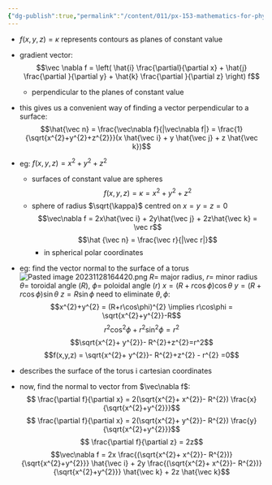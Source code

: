 ```yaml
---
{"dg-publish":true,"permalink":"/content/011/px-153-mathematics-for-physicists/term-1/px-153-h-gradients-of-scalar-functions-of-many-variables/px-153-h3-gradients-of-functions-of-three-variables/","noteIcon":"1","created":"2025-08-27T13:14:05.036+01:00","updated":"2024-11-26T19:37:50.000+00:00"}
---
```


- $f(x,y,z)= \kappa$ represents contours as planes of constant value
- gradient vector: 
$$\vec \nabla f = \left( \hat{i} \frac{\partial}{\partial x} + \hat{j} \frac{\partial }{\partial y} + \hat{k} \frac{\partial }{\partial z} \right) f$$
	- perpendicular to the planes of constant value
- this gives us a convenient way of finding a vector perpendicular to a surface: 
$$\hat{\vec n} = \frac{\vec\nabla f}{|\vec\nabla f|} = \frac{1}{\sqrt{x^{2}+y^{2}+z^{2}}}(x \hat{\vec i} + y \hat{\vec j} + z \hat{\vec k})$$
- eg: $f(x,y,z) = x^{2}+y^{2}+z^{2}$
	- surfaces of constant value are spheres
	$$f(x,y,z) = \kappa = x^{2}+y^{2}+z^{2}$$ 
	- sphere of radius $\sqrt{\kappa}$ centred on $x=y=z=0$
	$$\vec\nabla f = 2x\hat{\vec i} + 2y\hat{\vec j} + 2z\hat{\vec k} = \vec r$$
	$$\hat {\vec n} =  \frac{\vec r}{|\vec r|}$$
		- in spherical polar coordinates

- eg: find the vector normal to the surface of a torus
![Pasted image 20231128164420.png](/img/user/pics/Pasted%20image%2020231128164420.png)
	$R=$ major radius, $r=$ minor radius
	$\theta =$ toroidal angle ($R$), $\phi =$ poloidal angle ($r$)
	$x= (R + r\cos\phi)\cos\theta$
	$y=(R+r\cos\phi)\sin\theta$
	$z = R\sin\phi$
need to eliminate $\theta, \phi$: 
$$x^{2}+y^{2} = (R+r\cos\phi)^{2} \implies r\cos\phi = \sqrt{x^{2}+y^{2}}-R$$
$$r^{2}\cos^{2}\phi + r^{2}\sin^{2}\phi = r^{2}$$
$$\sqrt{x^{2}+ y^{2}}- R^{2}+z^{2}=r^2$$
$$f(x,y,z) = \sqrt{x^{2}+ y^{2}}- R^{2}+z^{2} - r^{2} =0$$
- describes the surface of the torus i cartesian coordinates

- now, find the normal to vector from $\vec\nabla f$: 
		$$ \frac{\partial f}{\partial x} = 2(\sqrt{x^{2}+ x^{2}}- R^{2}) \frac{x}{\sqrt{x^{2}+y^{2}}}$$
		$$ \frac{\partial f}{\partial x} = 2(\sqrt{x^{2}+ y^{2}}- R^{2}) \frac{y}{\sqrt{x^{2}+y^{2}}}$$
		$$ \frac{\partial f}{\partial z} = 2z$$
		$$\vec\nabla f = 2x \frac{(\sqrt{x^{2}+ x^{2}}- R^{2})}{\sqrt{x^{2}+y^{2}}} \hat{\vec i} + 2y \frac{(\sqrt{x^{2}+ x^{2}}- R^{2})}{\sqrt{x^{2}+y^{2}}} \hat{\vec k} + 2z \hat{\vec k}$$
